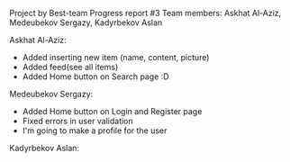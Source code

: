 Project by Best-team
Progress report #3
Team members: 
Askhat Al-Aziz, Medeubekov Sergazy, Kadyrbekov Aslan

Askhat Al-Aziz: 
 - Added inserting new item (name, content, picture)
 - Added feed(see all items)
 - Added Home button on Search page :D 

Medeubekov Sergazy:
 - Added Home button on Login and Register page
 - Fixed errors in user validation
 - I'm going to make a profile for the user

Kadyrbekov Aslan:
